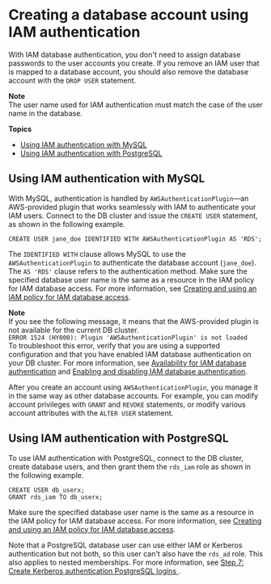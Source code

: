# Creating a database account using IAM authentication<a name="UsingWithRDS.IAMDBAuth.DBAccounts"></a>

With IAM database authentication, you don't need to assign database passwords to the user accounts you create\. If you remove an IAM user that is mapped to a database account, you should also remove the database account with the `DROP USER` statement\.

**Note**  
The user name used for IAM authentication must match the case of the user name in the database\.

**Topics**
+ [Using IAM authentication with MySQL](#UsingWithRDS.IAMDBAuth.DBAccounts.MySQL)
+ [Using IAM authentication with PostgreSQL](#UsingWithRDS.IAMDBAuth.DBAccounts.PostgreSQL)

## Using IAM authentication with MySQL<a name="UsingWithRDS.IAMDBAuth.DBAccounts.MySQL"></a>

With MySQL, authentication is handled by `AWSAuthenticationPlugin`—an AWS\-provided plugin that works seamlessly with IAM to authenticate your IAM users\. Connect to the DB cluster and issue the `CREATE USER` statement, as shown in the following example\.

```
CREATE USER jane_doe IDENTIFIED WITH AWSAuthenticationPlugin AS 'RDS'; 
```

The `IDENTIFIED WITH` clause allows MySQL to use the `AWSAuthenticationPlugin` to authenticate the database account \(`jane_doe`\)\. The `AS 'RDS'` clause refers to the authentication method\. Make sure the specified database user name is the same as a resource in the IAM policy for IAM database access\. For more information, see [Creating and using an IAM policy for IAM database access](UsingWithRDS.IAMDBAuth.IAMPolicy.md)\. 

**Note**  
If you see the following message, it means that the AWS\-provided plugin is not available for the current DB cluster\.  
`ERROR 1524 (HY000): Plugin 'AWSAuthenticationPlugin' is not loaded`  
To troubleshoot this error, verify that you are using a supported configuration and that you have enabled IAM database authentication on your DB cluster\. For more information, see [Availability for IAM database authentication](UsingWithRDS.IAMDBAuth.md#UsingWithRDS.IAMDBAuth.Availability) and [Enabling and disabling IAM database authentication](UsingWithRDS.IAMDBAuth.Enabling.md)\.

After you create an account using `AWSAuthenticationPlugin`, you manage it in the same way as other database accounts\. For example, you can modify account privileges with `GRANT` and `REVOKE` statements, or modify various account attributes with the `ALTER USER` statement\. 

## Using IAM authentication with PostgreSQL<a name="UsingWithRDS.IAMDBAuth.DBAccounts.PostgreSQL"></a>

To use IAM authentication with PostgreSQL, connect to the DB cluster, create database users, and then grant them the `rds_iam` role as shown in the following example\.

```
CREATE USER db_userx; 
GRANT rds_iam TO db_userx;
```

Make sure the specified database user name is the same as a resource in the IAM policy for IAM database access\. For more information, see [Creating and using an IAM policy for IAM database access](UsingWithRDS.IAMDBAuth.IAMPolicy.md)\. 

Note that a PostgreSQL database user can use either IAM or Kerberos authentication but not both, so this user can't also have the `rds_ad` role\. This also applies to nested memberships\. For more information, see [ Step 7: Create Kerberos authentication PostgreSQL logins ](postgresql-kerberos-setting-up.md#postgresql-kerberos-setting-up.create-logins)\.